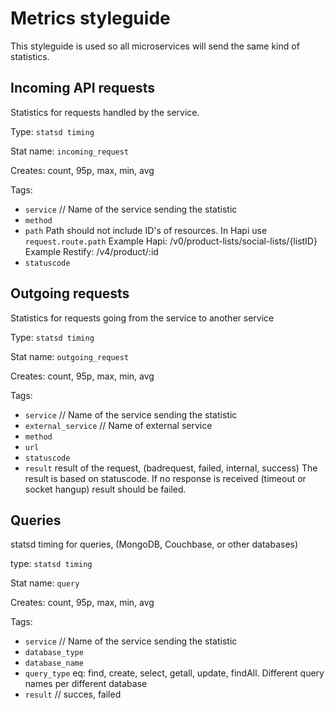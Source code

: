 

# Metrics styleguide

This styleguide is used so all microservices will send the same kind of statistics.

## Incoming API requests

Statistics for requests handled by the service.

Type: `statsd timing`

Stat name: `incoming_request`

Creates: count, 95p, max, min, avg

Tags:

- `service` // Name of the service sending the statistic
- `method`
- `path`
  Path should not include ID's of resources. In Hapi use `request.route.path`
  Example Hapi: /v0/product-lists/social-lists/{listID}
  Example Restify: /v4/product/:id
- `statuscode`

## Outgoing requests

Statistics for requests going from the service to another service

Type: `statsd timing`

Stat name: `outgoing_request`

Creates: count, 95p, max, min, avg

Tags:

- `service` // Name of the service sending the statistic
- `external_service` // Name of external service 
- `method`
- `url`
- `statuscode`
- `result`
  result of the request, (badrequest, failed, internal, success)
  The result is based on statuscode. If no response is received (timeout or socket hangup) result should be failed.

## Queries

statsd timing for queries, (MongoDB, Couchbase, or other databases)

type: `statsd timing`

Stat name: `query`

Creates: count, 95p, max, min, avg

Tags:

- `service` // Name of the service sending the statistic
- `database_type`
- `database_name`
- `query_type`
  eq: find, create, select, getall, update, findAll. Different query names per different database
- `result` // succes, failed